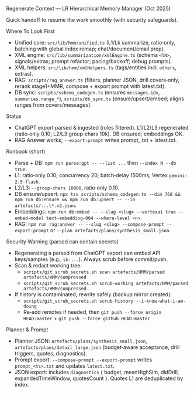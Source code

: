 Regenerate Context — LR Hierarchical Memory Manager (Oct 2025)

Quick handoff to resume the work smoothly (with security safeguards).

Where To Look First
- Unified core: `src/lib/hmm/unified.ts` (L1/Lk summarize, ratio‑only, batching with global index remap; chat/document/email prep).
- XML engine: `src/lib/summarization/xmlEngine.ts` (schema `<lN>`, signals/extras; prompt refactor; pacing/backoff; debug prompts).
- XML helpers: `src/lib/hmm/xmlHelpers.ts` (tags/entities incl. `others`, extras).
- RAG: `scripts/rag_answer.ts` (filters, planner JSON, drill covers‑only, rerank stage1+MMR, compose + export prompt with latest.txt).
- DB sync: `scripts/schema_codegen.ts` (ensures `messages.idx`, `summaries.range_*`), `scripts/db_sync.ts` (ensure/upsert/embed; aligns ranges from covers/messages).

Status
- ChatGPT export parsed & ingested (roles filtered). L1/L2/L3 regenerated (ratio‑only 0.10; L2/L3 group‑chars 10k). DB ensured; embeddings OK.
- RAG Answer works; `--export-prompt` writes prompt_<ts>.txt + latest.txt.

Runbook (short)
- Parse + DB: `npm run parse:gpt -- --list ...` then `--index N --db true`.
- L1: ratio‑only 0.10; concurrency 20; batch‑delay 1500ms; Vertex `gemini-2.5-flash`.
- L2/L3: `--group-chars 10000`, ratio‑only 0.10.
- DB ensure/upsert: `npx tsx scripts/schema_codegen.ts --dim 768 && npm run db:ensure && npm run db:upsert -- --in artefacts/...l*.v2.json`.
- Embeddings: `npm run db:embed -- --slug <slug> --vertexai true --embed-model text-embedding-004 --where-level <n>`.
- RAG: `npm run rag:answer -- --slug <slug> --compose-prompt --export-prompt` or `--plan artefacts/plans/synthesis_small.json`.

Security Warning (parsed can contain secrets)
- Regenerating a parsed from ChatGPT export can embed API keys/samples (e.g., `sk-...`). Always scrub before commit/push.
- Scan & redact working tree:
  - `scripts/git_scrub_secrets.sh scan artefacts/HMM/parsed artefacts/HMM/compressed`
  - `scripts/git_scrub_secrets.sh scrub-working artefacts/HMM/parsed artefacts/HMM/compressed`
- If history is contaminated, rewrite safely (backup mirror created):
  - `scripts/git_scrub_secrets.sh scrub-history --i-know-what-i-am-doing`
  - Re‑add remotes if needed, then `git push --force origin HEAD:master` + `git push --force github HEAD:master`

Planner & Prompt
- Planner JSON: `artefacts/plans/synthesis_small.json`, `artefacts/plans/detail_large.json` (budget‑aware acceptance, drill triggers, quotes, diagnostics).
- Prompt export: `--compose-prompt --export-prompt` writes `prompt_<ts>.txt` and updates `latest.txt`.
- JSON export: includes `diagnostics` { budget, meanHighSim, didDrill, expandedTimeWindow, quotesCount }. Quotes L1 are deduplicated by index.

